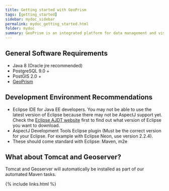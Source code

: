 ```yaml
---
title: Getting started with GeoPrism
tags: [getting_started]
sidebar: mydoc_sidebar
permalink: mydoc_getting_started.html
folder: mydoc
summary: GeoPrism is an integrated platform for data management and visualization.
---
```


## General Software Requirements

* Java 8 (Oracle jre recommended)
* PostgreSQL 9.0 +
* PostGIS 2.0 +
* [GeoPrism](https://github.com/terraframe/geoprism.git)

## Development Environment Recommendations

* Eclipse IDE for Java EE developers. You may not be able to use the latest version of Eclipse because there may not be AspectJ support yet. Check the [Eclipse AJDT website](https://www.eclipse.org/ajdt/) first to find out what version of Eclipse you want to download.
* AspectJ Development Tools Eclipse plugin (Must be the correct version for your Eclipse. For example with Eclipse Neon, use version 2.2.4).
* These should come standard with Eclipse: Maven, m2e

## What about Tomcat and Geoserver?

Tomcat and Geoserver will automatically be installed as part of our automated Maven tasks.

{% include links.html %}
